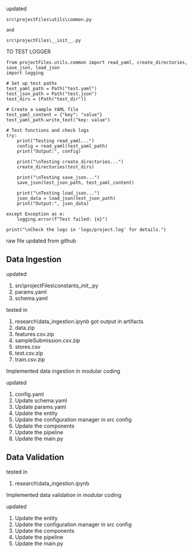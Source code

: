 updated
```
src\projectFiles\utils\common.py

and 

src\projectFiles\__init__.py
```


TO TEST LOGGER

```from pathlib import Path
from projectFiles.utils.common import read_yaml, create_directories, save_json, load_json
import logging

# Set up test paths
test_yaml_path = Path("test.yaml")
test_json_path = Path("test.json")
test_dirs = [Path("test_dir")]

# Create a sample YAML file
test_yaml_content = {"key": "value"}
test_yaml_path.write_text("key: value")

# Test functions and check logs
try:
    print("Testing read_yaml...")
    config = read_yaml(test_yaml_path)
    print("Output:", config)

    print("\nTesting create_directories...")
    create_directories(test_dirs)

    print("\nTesting save_json...")
    save_json(test_json_path, test_yaml_content)

    print("\nTesting load_json...")
    json_data = load_json(test_json_path)
    print("Output:", json_data)

except Exception as e:
    logging.error(f"Test failed: {e}")

print("\nCheck the logs in 'logs/project.log' for details.")
```

raw file updated from github

## Data Ingestion

updated 
1. src\projectFiles\constants\__init__.py
2. params.yaml
3. schema.yaml

tested in 
1. research\data_ingestion.ipynb
got output in artifacts
1. data.zip
2. features.csv.zip
3. sampleSubmission.csv.zip
4. stores.csv
5. test.csv.zip
6. train.csv.zip

Implemented data ingestion in modular coding

updated
1. config.yaml
2. Update schema.yaml
3. Update params.yaml
4. Update the entity
5. Update the configuration manager in src config
6. Update the components
7. Update the pipeline 
8. Update the main.py

## Data Validation

tested in 
1. research\data_ingestion.ipynb

Implemented data validation in modular coding

updated
1. Update the entity
2. Update the configuration manager in src config
3. Update the components
4. Update the pipeline 
5. Update the main.py

